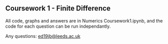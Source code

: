 ## Coursework 1 - Finite Difference

All code, graphs and answers are in Numerics Coursework1.ipynb, and the code for each question can be run independantly.

Any questions: ed19jb@leeds.ac.uk

